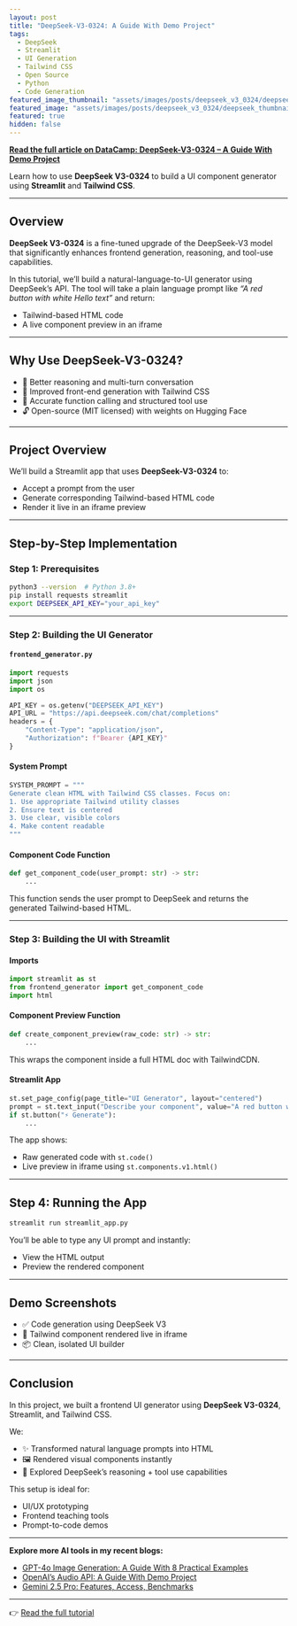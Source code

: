 ```yaml
---
layout: post
title: "DeepSeek-V3-0324: A Guide With Demo Project"
tags:
  - DeepSeek
  - Streamlit
  - UI Generation
  - Tailwind CSS
  - Open Source
  - Python
  - Code Generation
featured_image_thumbnail: "assets/images/posts/deepseek_v3_0324/deepseek_thumbnail.png"
featured_image: "assets/images/posts/deepseek_v3_0324/deepseek_thumbnail.png"
featured: true
hidden: false
---
```


**[Read the full article on DataCamp: DeepSeek-V3-0324 – A Guide With Demo Project](https://www.datacamp.com/tutorial/deepseek-v3-0324)**

Learn how to use **DeepSeek V3-0324** to build a UI component generator using **Streamlit** and **Tailwind CSS**.

---

## Overview

**DeepSeek V3-0324** is a fine-tuned upgrade of the DeepSeek-V3 model that significantly enhances frontend generation, reasoning, and tool-use capabilities.

In this tutorial, we’ll build a natural-language-to-UI generator using DeepSeek’s API. The tool will take a plain language prompt like *“A red button with white Hello text”* and return:

- Tailwind-based HTML code
- A live component preview in an iframe

---

## Why Use DeepSeek-V3-0324?

- 🚀 Better reasoning and multi-turn conversation
- 🎨 Improved front-end generation with Tailwind CSS
- 🧠 Accurate function calling and structured tool use
- 🔓 Open-source (MIT licensed) with weights on Hugging Face

---

## Project Overview

We’ll build a Streamlit app that uses **DeepSeek-V3-0324** to:

- Accept a prompt from the user
- Generate corresponding Tailwind-based HTML code
- Render it live in an iframe preview

---

## Step-by-Step Implementation

### Step 1: Prerequisites

```bash
python3 --version  # Python 3.8+
pip install requests streamlit
export DEEPSEEK_API_KEY="your_api_key"
```

---

### Step 2: Building the UI Generator

#### `frontend_generator.py`

```python
import requests
import json
import os

API_KEY = os.getenv("DEEPSEEK_API_KEY")
API_URL = "https://api.deepseek.com/chat/completions"
headers = {
    "Content-Type": "application/json",
    "Authorization": f"Bearer {API_KEY}"
}
```

#### System Prompt

```python
SYSTEM_PROMPT = """
Generate clean HTML with Tailwind CSS classes. Focus on:
1. Use appropriate Tailwind utility classes
2. Ensure text is centered
3. Use clear, visible colors
4. Make content readable
"""
```

#### Component Code Function

```python
def get_component_code(user_prompt: str) -> str:
    ...
```

This function sends the user prompt to DeepSeek and returns the generated Tailwind-based HTML.

---

### Step 3: Building the UI with Streamlit

#### Imports

```python
import streamlit as st
from frontend_generator import get_component_code
import html
```

#### Component Preview Function

```python
def create_component_preview(raw_code: str) -> str:
    ...
```

This wraps the component inside a full HTML doc with TailwindCDN.

#### Streamlit App

```python
st.set_page_config(page_title="UI Generator", layout="centered")
prompt = st.text_input("Describe your component", value="A red button with Hello text")
if st.button("⚡ Generate"):
    ...
```

The app shows:

- Raw generated code with `st.code()`
- Live preview in iframe using `st.components.v1.html()`

---

## Step 4: Running the App

```bash
streamlit run streamlit_app.py
```

You’ll be able to type any UI prompt and instantly:

- View the HTML output
- Preview the rendered component

---

## Demo Screenshots

- ✅ Code generation using DeepSeek V3
- 🌈 Tailwind component rendered live in iframe
- 📦 Clean, isolated UI builder

---

## Conclusion

In this project, we built a frontend UI generator using **DeepSeek V3-0324**, Streamlit, and Tailwind CSS.

We:

- ✨ Transformed natural language prompts into HTML
- 🖼 Rendered visual components instantly
- 🧠 Explored DeepSeek’s reasoning + tool use capabilities

This setup is ideal for:

- UI/UX prototyping
- Frontend teaching tools
- Prompt-to-code demos

---

**Explore more AI tools in my recent blogs:**

- [GPT-4o Image Generation: A Guide With 8 Practical Examples](https://www.datacamp.com/tutorial/gpt4o-image)
- [OpenAI’s Audio API: A Guide With Demo Project](https://www.datacamp.com/tutorial/openai-audio-api)
- [Gemini 2.5 Pro: Features, Access, Benchmarks](https://www.datacamp.com/tutorial/gemini-2-5)

---

👉 [Read the full tutorial](https://www.datacamp.com/tutorial/deepseek-v3-0324)
